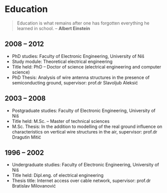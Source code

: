# Education

> Education is what remains after one has forgotten everything he learned in school. – __Albert Einstein__

## 2008 – 2012

* PhD studies: Faculty of Electronic Engineering, University of Niš
* Study module: Theoretical electrical engineering
* Title held: PhD – Doctor of science (electrical engineering and computer science)
* PhD Thesis: Analysis of wire antenna structures in the presence of semiconducting ground, supervisor: prof.dr Slavoljub Aleksić

## 2003 – 2008

* Postgraduate studies: Faculty of Electronic Engineering, University of Niš
* Title held: M.Sc. – Master of technical sciences
* M.Sc. Thesis: In the addition to modelling of the real ground influence on characteristics on vertical wire structures in the air, supervisor: prof.dr Dragutin Mitić

## 1996 – 2002

* Undergraduate studies: Faculty of Electronic Engineering, University of Niš
* Title held: Dipl.eng. of electrical engineering
* Thesis title: Internet access over cable network, supervisor: prof.dr Bratislav Milovanović
